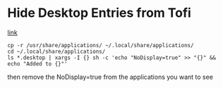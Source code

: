 # Hide Desktop Entries from Tofi
[link](https://wiki.archlinux.org/title/Desktop_entries)
```
cp -r /usr/share/applications/ ~/.local/share/applications/
cd ~/.local/share/applications/
ls *.desktop | xargs -I {} sh -c 'echo "NoDisplay=true" >> "{}" && echo "Added to {}"' 
```
then remove the NoDisplay=true from the applications you want to see
